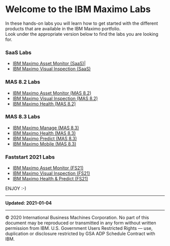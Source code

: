 # Welcome to the IBM Maximo Labs

In these hands-on labs you will learn how to get started with the different products that are available in the IBM Maximo portfolio.<br>
Look under the appropriate version below to find the labs you are looking for.

### SaaS Labs
* [IBM Maximo Asset Monitor (SaaS)](/monitor_saas/)|
* [IBM Maximo Visual Inspection (SaaS)](/mvi_saas/)


### MAS 8.2 Labs
* [IBM Maximo Asset Monitor (MAS 8.2)](/monitor_8.2/)
* [IBM Maximo Visual Inspection (MAS 8.2)](/mvi_8.2/)
* [IBM Maximo Health (MAS 8.2)](/health_8.2/)

### MAS 8.3 Labs
* [IBM Maximo Manage (MAS 8.3)](/manage_8.3/)
* [IBM Maximo Health (MAS 8.3)](/healt_8.3/)
* [IBM Maximo Predict (MAS 8.3)](/predict_8.3/)
* [IBM Maximo Mobile (MAS 8.3)](/mobile_8.3/)

### Faststart 2021 Labs

* [IBM Maximo Asset Monitor (FS21)](/monitor_fs21/)
* [IBM Maximo Visual Inspection (FS21)](/mvi_fs21/)
* [IBM Maximo Health & Predict (FS21)](/health-predict_fs21/)


ENJOY :-)

---

**Updated: 2021-01-04**

---
© 2020 International Business Machines Corporation.  No part of this document may be reproduced or transmitted in any 
form without written permission from IBM.  U.S. Government Users Restricted Rights — use, duplication or disclosure 
restricted by GSA ADP Schedule Contract with IBM.
